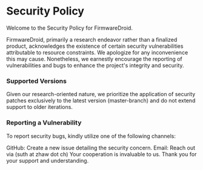 # Security Policy
Welcome to the Security Policy for FirmwareDroid.

FirmwareDroid, primarily a research endeavor rather than a finalized product, acknowledges the existence of certain security vulnerabilities attributable to resource constraints. We apologize for any inconvenience this may cause. Nonetheless, we earnestly encourage the reporting of vulnerabilities and bugs to enhance the project's integrity and security.

### Supported Versions
Given our research-oriented nature, we prioritize the application of security patches exclusively to the latest version (master-branch) and do not extend support to older iterations.

### Reporting a Vulnerability
To report security bugs, kindly utilize one of the following channels:

GitHub: Create a new issue detailing the security concern.
Email: Reach out via (suth at zhaw dot ch)
Your cooperation is invaluable to us. Thank you for your support and understanding.